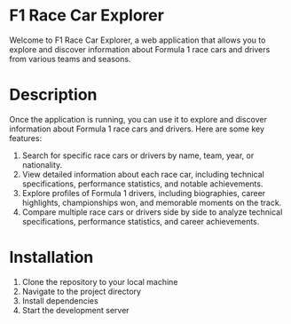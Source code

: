 # F1 Race Car Explorer

Welcome to F1 Race Car Explorer, a web application that allows you to explore and discover information about Formula 1 race cars and drivers from various teams and seasons.

# Description 

Once the application is running, you can use it to explore and discover information about Formula 1 race cars and drivers. Here are some key features:

1. Search for specific race cars or drivers by name, team, year, or nationality.
2. View detailed information about each race car, including technical specifications, performance statistics, and notable achievements.
3. Explore profiles of Formula 1 drivers, including biographies, career highlights, championships won, and memorable moments on the track.
4. Compare multiple race cars or drivers side by side to analyze technical specifications, performance statistics, and career achievements.


# Installation

1. Clone the repository to your local machine
2. Navigate to the project directory
3. Install dependencies
4. Start the development server



